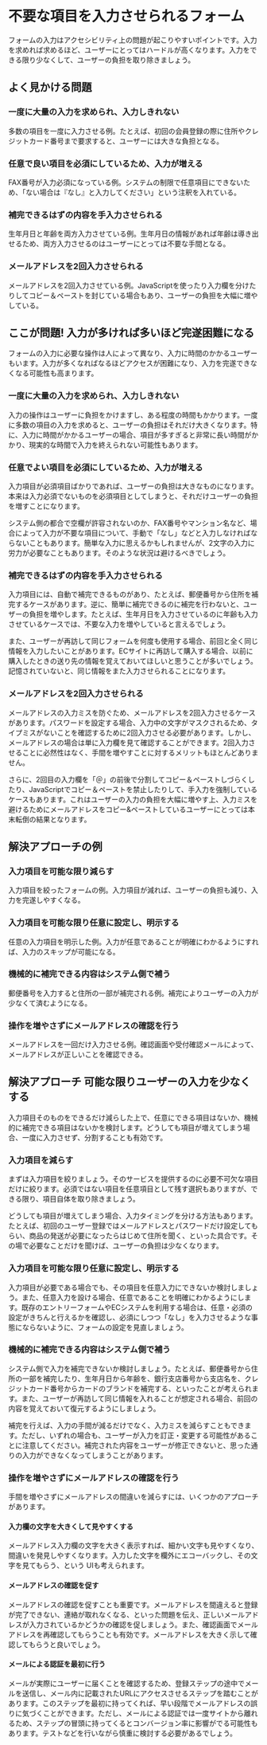 # 不要な項目を入力させられるフォーム

フォームの入力はアクセシビリティ上の問題が起こりやすいポイントです。入力を求めれば求めるほど、ユーザーにとってはハードルが高くなります。入力をできる限り少なくして、ユーザーの負担を取り除きましょう。

## よく見かける問題

### 一度に大量の入力を求められ、入力しきれない

多数の項目を一度に入力させる例。たとえば、初回の会員登録の際に住所やクレジットカード番号まで要求すると、ユーザーには大きな負担となる。

### 任意で良い項目を必須にしているため、入力が増える

FAX番号が入力必須になっている例。システムの制限で任意項目にできないため、「ない場合は『なし』と入力してください」という注釈を入れている。

### 補完できるはずの内容を手入力させられる

生年月日と年齢を両方入力させている例。生年月日の情報があれば年齢は導き出せるため、両方入力させるのはユーザーにとっては不要な手間となる。

### メールアドレスを2回入力させられる

メールアドレスを2回入力させている例。JavaScriptを使ったり入力欄を分けたりしてコピー＆ペーストを封じている場合もあり、ユーザーの負担を大幅に増やしている。

## ここが問題! 入力が多ければ多いほど完遂困難になる

フォームの入力に必要な操作は人によって異なり、入力に時間のかかるユーザーもいます。入力が多くなればなるほどアクセスが困難になり、入力を完遂できなくなる可能性も高まります。

### 一度に大量の入力を求められ、入力しきれない

入力の操作はユーザーに負担をかけますし、ある程度の時間もかかります。一度に多数の項目の入力を求めると、ユーザーの負担はそれだけ大きくなります。特に、入力に時間がかかるユーザーの場合、項目が多すぎると非常に長い時間がかかり、現実的な時間で入力を終えられない可能性もあります。

### 任意でよい項目を必須にしているため、入力が増える

入力項目が必須項目ばかりであれば、ユーザーの負担は大きなものになります。本来は入力必須でないものを必須項目としてしまうと、それだけユーザーの負担を増すことになります。

システム側の都合で空欄が許容されないのか、FAX番号やマンション名など、場合によって入力が不要な項目について、手動で「なし」などと入力しなければならないこともあります。簡単な入力に思えるかもしれませんが、2文字の入力に労力が必要なこともあります。そのような状況は避けるべきでしょう。

### 補完できるはずの内容を手入力させられる

入力項目には、自動で補完できるものがあり、たとえば、郵便番号から住所を補完するケースがあります。逆に、簡単に補完できるのに補完を行わないと、ユーザーの負担を増やします。たとえば、生年月日を入力させているのに年齢も入力させているケースでは、不要な入力を増やしていると言えるでしょう。

また、ユーザーが再訪して同じフォームを何度も使用する場合、前回と全く同じ情報を入力したいことがあります。ECサイトに再訪して購入する場合、以前に購入したときの送り先の情報を覚えておいてほしいと思うことが多いでしょう。記憶されていないと、同じ情報をまた入力させられることになります。

### メールアドレスを2回入力させられる

メールアドレスの入力ミスを防ぐため、メールアドレスを2回入力させるケースがあります。パスワードを設定する場合、入力中の文字がマスクされるため、タイプミスがないことを確認するために2回入力させる必要があります。しかし、メールアドレスの場合は単に入力欄を見て確認することができます。2回入力させることに必然性はなく、手間を増やすことに対するメリットもほとんどありません。

さらに、2回目の入力欄を「＠」の前後で分割してコピー＆ペーストしづらくしたり、JavaScriptでコピー＆ペーストを禁止したりして、手入力を強制しているケースもあります。これはユーザーの入力の負担を大幅に増やす上、入力ミスを避けるためにメールアドレスをコピー&ペーストしているユーザーにとっては本末転倒の結果となります。

## 解決アプローチの例

### 入力項目を可能な限り減らす

入力項目を絞ったフォームの例。入力項目が減れば、ユーザーの負担も減り、入力を完遂しやすくなる。

### 入力項目を可能な限り任意に設定し、明示する

任意の入力項目を明示した例。入力が任意であることが明確にわかるようにすれば、入力のスキップが可能になる。

### 機械的に補完できる内容はシステム側で補う

郵便番号を入力すると住所の一部が補完される例。補完によりユーザーの入力が少なくて済むようになる。

### 操作を増やさずにメールアドレスの確認を行う

メールアドレスを一回だけ入力させる例。確認画面や受付確認メールによって、メールアドレスが正しいことを確認できる。

## 解決アプローチ 可能な限りユーザーの入力を少なくする

入力項目そのものをできるだけ減らした上で、任意にできる項目はないか、機械的に補完できる項目はないかを検討します。どうしても項目が増えてしまう場合、一度に入力させず、分割することも有効です。

### 入力項目を減らす

まずは入力項目を絞りましょう。そのサービスを提供するのに必要不可欠な項目だけに絞ります。必須ではない項目を任意項目として残す選択もありますが、できる限り、項目自体を取り除きましょう。

どうしても項目が増えてしまう場合、入力タイミングを分ける方法もあります。たとえば、初回のユーザー登録ではメールアドレスとパスワードだけ設定してもらい、商品の発送が必要になったらはじめて住所を聞く、といった具合です。その場で必要なことだけを聞けば、ユーザーの負担は少なくなります。

### 入力項目を可能な限り任意に設定し、明示する

入力項目が必要である場合でも、その項目を任意入力にできないか検討しましょう。また、任意入力を設ける場合、任意であることを明確にわかるようにします。既存のエントリーフォームやECシステムを利用する場合は、任意・必須の設定がきちんと行えるかを確認し、必須にしつつ「なし」を入力させるような事態にならないように、フォームの設定を見直しましょう。

### 機械的に補完できる内容はシステム側で補う

システム側で入力を補完できないか検討しましょう。たとえば、郵便番号から住所の一部を補完したり、生年月日から年齢を、銀行支店番号から支店名を、クレジットカード番号からカードのブランドを補完する、といったことが考えられます。また、ユーザーが再訪して同じ情報を入れることが想定される場合、前回の内容を覚えておいて復元するようにしましょう。

補完を行えば、入力の手間が減るだけでなく、入力ミスを減らすこともできます。ただし、いずれの場合も、ユーザーが入力を訂正・変更する可能性があることに注意してください。補完された内容をユーザーが修正できないと、思った通りの入力ができなくなってしまうことがあります。

### 操作を増やさずにメールアドレスの確認を行う

手間を増やさずにメールアドレスの間違いを減らすには、いくつかのアプローチがあります。

#### 入力欄の文字を大きくして見やすくする

メールアドレス入力欄の文字を大きく表示すれば、細かい文字も見やすくなり、間違いを発見しやすくなります。入力した文字を欄外にエコーバックし、その文字を見てもらう、という UIも考えられます。

#### メールアドレスの確認を促す

メールアドレスの確認を促すことも重要です。メールアドレスを間違えると登録が完了できない、連絡が取れなくなる、といった問題を伝え、正しいメールアドレスが入力されているかどうかの確認を促しましょう。また、確認画面でメールアドレスを再確認してもらうことも有効です。メールアドレスを大きく示して確認してもらうと良いでしょう。

#### メールによる認証を最初に行う

メールが実際にユーザーに届くことを確認するため、登録ステップの途中でメールを送信し、メール内に記載されたURLにアクセスさせるステップを踏むことがあります。このステップを最初に持ってくれば、早い段階でメールアドレスの誤りに気づくことができます。ただし、メールによる認証では一度サイトから離れるため、ステップの冒頭に持ってくるとコンバージョン率に影響がでる可能性もあります。テストなどを行いながら慎重に検討する必要があるでしょう。
